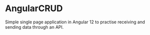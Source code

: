 # AngularCRUD

Simple single page application in Angular 12 to practise receiving and sending data through an API.
